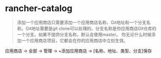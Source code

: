 # rancher-catalog

> 添加一个应用商店只需要添加一个应用商店名称，Git地址和一个分支名称。Git地址需要是git clone可以处理的。分支名称是你应用商店Git仓库的一个分支。如果不提供分支名称，默认会使用master。 你无论什么时候添加一个应用商店项目，它都会在你的应用商店中立刻生效。

应用商店 -> 全部 -> 管理 -> +添加应用商店 -> [名称、地址、类型、分支]保存